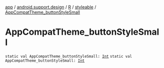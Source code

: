 [app](../../../index.md) / [android.support.design](../../index.md) / [R](../index.md) / [styleable](index.md) / [AppCompatTheme_buttonStyleSmall](.)

# AppCompatTheme_buttonStyleSmall

`static val AppCompatTheme_buttonStyleSmall: `[`Int`](https://kotlinlang.org/api/latest/jvm/stdlib/kotlin/-int/index.html)
`static val AppCompatTheme_buttonStyleSmall: `[`Int`](https://kotlinlang.org/api/latest/jvm/stdlib/kotlin/-int/index.html)